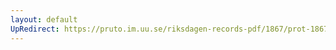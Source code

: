 ```yaml
---
layout: default
UpRedirect: https://pruto.im.uu.se/riksdagen-records-pdf/1867/prot-1867--ak--412/prot-1867--ak--412_026.pdf
---
```

